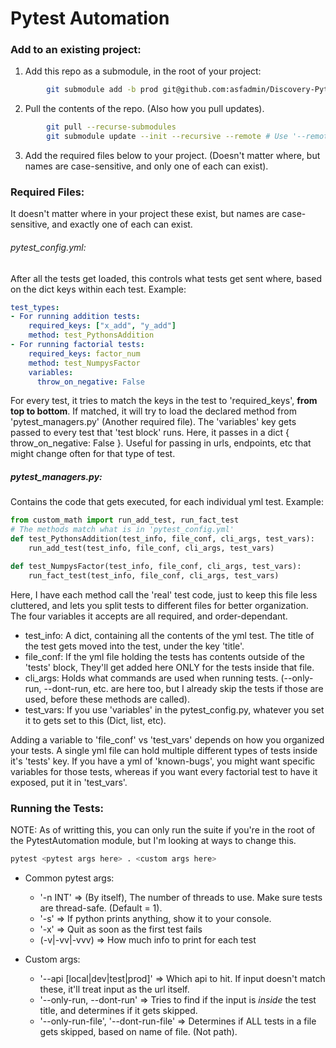 # Pytest Automation

### Add to an existing project:
1) Add this repo as a submodule, in the root of your project:
```bash
        git submodule add -b prod git@github.com:asfadmin/Discovery-PytestAutomation.git
```

2) Pull the contents of the repo. (Also how you pull updates).
```bash
        git pull --recurse-submodules
        git submodule update --init --recursive --remote # Use '--remote' to pull any changes made to the testing repo since you added it.
```

3) Add the required files below to your project. (Doesn't matter where, but names are case-sensitive, and only one  of each can exist).

### Required Files:
It doesn't matter where in your project these exist, but names are case-sensitive, and exactly one of each can exist.
###### pytest_config.yml:
After all the tests get loaded, this controls what tests get sent where, based on the dict keys within each test.
Example:
```yaml
test_types:
- For running addition tests:
    required_keys: ["x_add", "y_add"]
    method: test_PythonsAddition
- For running factorial tests:
    required_keys: factor_num
    method: test_NumpysFactor
    variables:
      throw_on_negative: False
```
For every test, it tries to match the keys in the test to 'required_keys', **from top to bottom**. If matched, it will try to load the declared method from 'pytest_managers.py' (Another required file). 
The 'variables' key gets passed to every test that 'test block' runs. Here, it passes in a dict { throw_on_negative: False }. Useful for passing in urls, endpoints, etc that might change often for that type of test.

##### pytest_managers.py:
Contains the code that gets executed, for each individual yml test. 
Example:
```python
from custom_math import run_add_test, run_fact_test
# The methods match what is in 'pytest_config.yml'
def test_PythonsAddition(test_info, file_conf, cli_args, test_vars):
	run_add_test(test_info, file_conf, cli_args, test_vars)

def test_NumpysFactor(test_info, file_conf, cli_args, test_vars):
	run_fact_test(test_info, file_conf, cli_args, test_vars)
```
Here, I have each method call the 'real' test code, just to keep this file less cluttered, and lets you split tests to different files for better organization. The four variables it accepts are all required, and order-dependant.

- test_info: A dict, containing all the contents of the yml test. The title of the test gets moved into the test, under the key 'title'.
- file_conf: If the yml file holding the tests has contents outside of the 'tests' block, They'll get added here ONLY for the tests inside that file.
- cli_args: Holds what commands are used when running tests. (--only-run, --dont-run, etc. are here too, but I already skip the tests if those are used, before these methods are called).
- test_vars: If you use 'variables' in the pytest_config.py, whatever you set it to gets set to this (Dict, list, etc). 

Adding a variable to 'file_conf' vs 'test_vars' depends on how you organized your tests. A single yml file can hold multiple different types of tests inside it's 'tests' key. If you have a yml of 'known-bugs', you might want specific variables for those tests, whereas if you want every factorial test to have it exposed, put it in 'test_vars'.

### Running the Tests:
NOTE: As of writting this, you can only run the suite if you're in the root of the PytestAutomation module, but I'm looking at ways to change this.

```bash
pytest <pytest args here> . <custom args here>
```
- Common pytest args:
   - '-n INT' => (By itself), The number of threads to use. Make sure tests are thread-safe. (Default = 1).
   - '-s' => If python prints anything, show it to your console.
   - '-x' => Quit as soon as the first test fails
   - (-v|-vv|-vvv) => How much info to print for each test

- Custom args:
    - '--api [local|dev|test|prod]' => Which api to hit. If input doesn't match these, it'll treat input as the url itself.  
    - '--only-run, --dont-run' => Tries to find if the input is *inside* the test title, and determines if it  gets skipped.
    - '--only-run-file', '--dont-run-file' => Determines if ALL tests in a file gets skipped, based on name of file. (Not path).